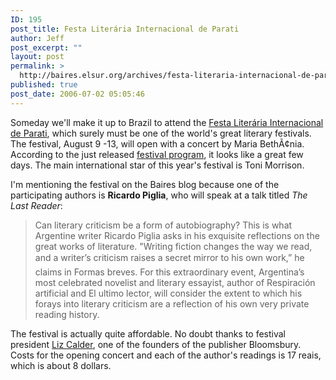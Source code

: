 ```yaml
---
ID: 195
post_title: Festa Literária Internacional de Parati
author: Jeff
post_excerpt: ""
layout: post
permalink: >
  http://baires.elsur.org/archives/festa-literaria-internacional-de-parati/
published: true
post_date: 2006-07-02 05:05:46
---
```

Someday we'll make it up to Brazil to attend the <a href="http://www.flip.org.br/index1.php3">Festa Literária Internacional de Parati</a>, which surely must be one of the world's great literary festivals. The festival, August 9 -13, will open with a concert by Maria BethÃ¢nia. According to the just released <a href="http://www.flip.org.br/programa.php3">festival program</a>, it looks like a great few days. The main international star of this year's festival is Toni Morrison. 

I'm mentioning the festival on the Baires blog because one of the participating authors is <strong>Ricardo Piglia</strong>, who will speak at a talk titled <em>The Last Reader</em>:

 

<blockquote>Can literary criticism be a form of autobiography? This is what Argentine writer Ricardo Piglia asks in his exquisite reflections on the great works of literature. "Writing fiction changes the way we read, and a writer&#8217;s criticism raises a secret mirror to his own work,&#8221; he claims in Formas breves. For this extraordinary event, Argentina&#8217;s most celebrated novelist and literary essayist, author of Respiración artificial and El ultimo lector, will consider the extent to which his forays into literary criticism are a reflection of his own very private reading history.</blockquote>

The festival is actually quite affordable. No doubt thanks to festival president <a href="http://books.guardian.co.uk/review/story/0,12084,1518428,00.html">Liz Calder</a>, one of the founders of  the publisher Bloomsbury. Costs for the opening concert and each of the author's readings is 17 reais, which is about 8 dollars.